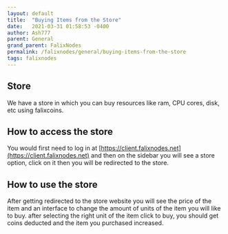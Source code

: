 ```yaml
---
layout: default
title:  "Buying Items from the Store"
date:   2021-03-31 01:58:53 -0400
author: Ash777
parent: General
grand_parent: FalixNodes
permalink: /falixnodes/general/buying-items-from-the-store
tags: falixnodes
---
```


## Store
We have a store in which you can buy resources like ram, CPU cores, disk, etc using falixcoins.

## How to access the store
You would first need to log in at [https://client.falixnodes.net](https://client.falixnodes.net) and then on the sidebar you will see a store option, click on it then you will be redirected to the store.

## How to use the store
After getting redirected to the store website you will see the price of the item and an interface to change the amount of units of the item you will like to buy. after selecting the right unit of the item click to buy, you should get coins deducted and the item you purchased increased.